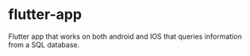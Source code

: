 # flutter-app
Flutter app that works on both android and IOS that queries information from a SQL database. 

